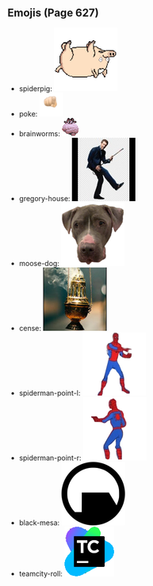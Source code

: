 
## Emojis (Page 627)

* spiderpig: ![spiderpig](output/spiderpig.gif)
* poke: ![poke](output/poke.gif)
* brainworms: ![brainworms](output/brainworms.gif)
* gregory-house: ![gregory-house](output/gregory-house.jpg)
* moose-dog: ![moose-dog](output/moose-dog.png)
* cense: ![cense](output/cense.jpg)
* spiderman-point-l: ![spiderman-point-l](output/spiderman-point-l.png)
* spiderman-point-r: ![spiderman-point-r](output/spiderman-point-r.png)
* black-mesa: ![black-mesa](output/black-mesa.png)
* teamcity-roll: ![teamcity-roll](output/teamcity-roll.gif)
